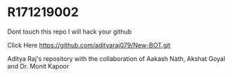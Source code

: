 # R171219002


Dont touch this repo             I will hack your github

Click Here
<ahref> https://github.com/adityaraj079/New-BOT.git</a>

Aditya Raj's repository with the collaboration of Aakash Nath, Akshat Goyal and Dr. Monit Kapoor
